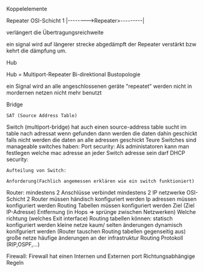 Koppelelemente

Repeater
        OSI-Schicht 1
|-------->Repeater>---------|

verlängert die Übertragungsreichweite

ein signal wird auf längerer strecke abgedämpft
der Repeater verstärkt bzw kehrt die dämpfung um.

Hub

Hub = Multiport-Repeater
Bi-direktional
Bustopologie

ein Signal wird an alle angeschlossenen geräte "repeatet"
werden nicht in mordernen netzen nicht mehr benutzt

Bridge

    SAT (Source Address Table)

Switch (multiport-bridge)
    hat auch einen source-address table
    sucht im table nach adressat
    wenn gefunden dann werden die daten dahin geschickt
    falls nicht werden die daten an alle adressen geschickt
    Teure Switches sind manageable switches haben:
    Port security:
        Als administatoren kann man festlegen welche mac adresse an jeder Switch adresse sein darf
    DHCP security:

    Aufteilung von Switch: 

    Anforderung(Fachlich angemessen erklären wie ein switch funktioniert)

Router:
    mindestens 2 Anschlüsse
    verbindet mindestens 2 IP netzwerke
    OSI-Schicht 2
    Router müssen händisch konfiguriert werden
    Ip adressen müssen konfiguriert werden
    Routing Tabellen müssen konfiguriert werden
        Ziel (Ziel IP-Adresse)
        Entfernung (in Hops => sprünge zwischen Netzwerken)
        Welche richtung (welches Exit interface)
    Routing tabellen können:
        statisch konfiguriert werden 
            kleine netze
            kaum/ selten änderungen
        dynamisch konifguriert werden (Router tauschen Routing tabellen gegenseitig aus)
            große netze 
            häufige änderungen an der infrastruktur
            Routing Protokoll (RIP,OSPF,...)

Firewall:
    Firewall hat einen Internen und Externen port
    Richtungsabhängige Regeln

    
    